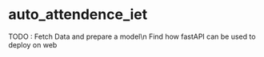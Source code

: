 # auto_attendence_iet
TODO :
Fetch Data and prepare a model\n
Find how fastAPI can be used to deploy on web
